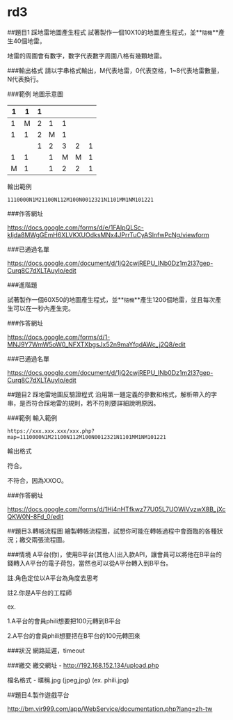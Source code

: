 # rd3

##題目1 踩地雷地圖產生程式
試著製作一個10X10的地圖產生程式，並**`隨機`**產生40個地雷。

地雷的周圍會有數字，數字代表數字周圍八格有幾顆地雷。

###輸出格式
請以字串格式輸出，M代表地雷，0代表空格，1~8代表地雷數量，N代表換行。

###範例
地圖示意圖

| 1 | 1 | 1 |   |   |   |   |
|---|---|---|---|---|---|---|
| 1 | M | 2 | 1 | 1 |   |   |
| 1 | 1 | 2 | M | 1 |   |   |
|   |   | 1 | 2 | 3 | 2 | 1 |
| 1 | 1 |   | 1 | M | M | 1 |
| M | 1 |   | 1 | 2 | 2 | 1 |

輸出範例

`1110000N1M21100N112M100N0012321N1101MM1NM101221`

###作答網址

https://docs.google.com/forms/d/e/1FAIpQLSc-kIjda8MWgGEmH6XLVKXUOdksMNx4JPrrTuCyASlnfwPcNg/viewform

###已通過名單

https://docs.google.com/document/d/1jQ2cwjREPU_INb0Dz1m2l37gep-Curq8C7dXLTAuyIo/edit

###進階題

試著製作一個60X50的地圖產生程式，並**`隨機`**產生1200個地雷，並且每次產生可以在一秒內產生完。

###作答網址

https://docs.google.com/forms/d/1-MNJ9Y7WmW5oW0_NFXTXbgsJx52n9maYfqdAWc_j2Q8/edit

###已通過名單

https://docs.google.com/document/d/1jQ2cwjREPU_INb0Dz1m2l37gep-Curq8C7dXLTAuyIo/edit

##題目2 踩地雷地圖反驗證程式
沿用第一題定義的參數和格式，解析帶入的字串，是否符合踩地雷的規則，若不符則要詳細說明原因。

###範例
輸入範例

`https://xxx.xxx.xxx/xxx.php?map=1110000N1M21100N112M100N0012321N1101MM1NM101221`

輸出格式

符合。

不符合，因為XXOO。

###作答網址

https://docs.google.com/forms/d/1Hi4nHTfkwz77U05L7UOWiVvzwX8B_jXcQKW0N-8Fd_0/edit



##題目3.轉帳流程圖
繪製轉帳流程圖，試想你可能在轉帳過程中會面臨的各種狀況；繳交兩張流程圖。

###情境
A平台(你)，使用B平台(其他人)出入款API，讓會員可以將他在B平台的錢轉入A平台的電子荷包，當然也可以從A平台轉入到B平台。

註.角色定位以A平台為角度去思考

註2.你是A平台的工程師

ex.

1.A平台的會員phili想要把100元轉到B平台

2.A平台的會員phili想要把在B平台的100元轉回來

###狀況
網路延遲，timeout

###繳交
繳交網址 - http://192.168.152.134/upload.php

檔名格式 - 暱稱.jpg (jpeg,jpg) (ex. phili.jpg)


##題目4.製作遊戲平台

http://bm.vir999.com/app/WebService/documentation.php?lang=zh-tw
